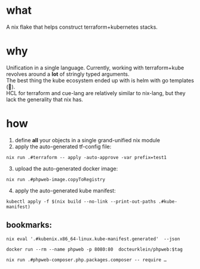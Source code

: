 
# what

A nix flake that helps construct terraform+kubernetes stacks.

# why

Unification in a single language. Currently, working with terraform+kube revolves around a **lot** of stringly typed arguments.  
The best thing the kube ecosystem ended up with is helm with go templates (:facepalm:).  
HCL for terraform and cue-lang are relatively similar to nix-lang, but they lack the generality that nix has.

# how

1. define **all** your objects in a single grand-unified nix module
2. apply the auto-generated tf-config file:
````
nix run .#terraform -- apply -auto-approve -var prefix=test1
````
3. upload the auto-generated docker image:
````
nix run .#phpweb-image.copyToRegistry
````
4. apply the auto-generated kube manifest:
````
kubectl apply -f $(nix build --no-link --print-out-paths .#kube-manifest)
````

## bookmarks:

    nix eval '.#kubenix.x86_64-linux.kube-manifest.generated'  --json

    docker run --rm --name phpweb -p 8080:80  docteurklein/phpweb:$tag

    nix run .#phpweb-composer.php.packages.composer -- require …

